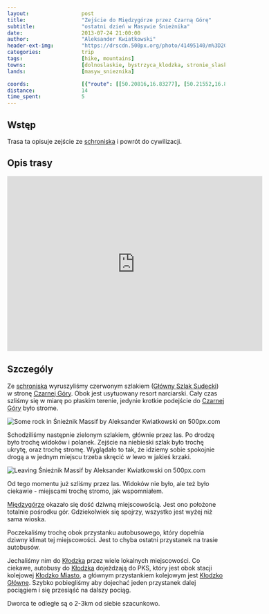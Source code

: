 ```yaml
---
layout:                 post
title:                  "Zejście do Międzygórze przez Czarną Górę"
subtitle:               "ostatni dzień w Masywie Śnieżnika"
date:                   2013-07-24 21:00:00
author:                 "Aleksander Kwiatkowski"
header-ext-img:         "https://drscdn.500px.org/photo/41495140/m%3D2048/d63e6ac9124d094d1d38d9abe41b042f"
categories:             trip
tags:                   [hike, mountains]
towns:                  [dolnoslaskie, bystrzyca_klodzka, stronie_slaskie]
lands:                  [masyw_snieznika]

coords:                 [{"route": [[50.20816,16.83277], [50.21552,16.83552], [50.24786,16.81406], [50.25181,16.80479], [50.24434,16.78325], [50.22837,16.76514]], "type": "hike"}, {"route": [[50.22852,16.76361], [50.22939,16.73838], [50.21676,16.70233], [50.20798,16.65117]], "type": "bus"}]
distance:               14
time_spent:             5
---
```


[wiki-masyw-snieznika]:         https://pl.wikipedia.org/wiki/Masyw_%C5%9Anie%C5%BCnika
[wiki-klodzko]:                 https://pl.wikipedia.org/wiki/K%C5%82odzko
[wiki-schronisko]:              https://pl.wikipedia.org/wiki/Schronisko_PTTK_%E2%80%9ENa_%C5%9Anie%C5%BCniku%E2%80%9D
[wiki-snieznik]:                https://pl.wikipedia.org/wiki/%C5%9Anie%C5%BCnik_(g%C3%B3ra)
[wiki-niedzwiedzia]:            https://pl.wikipedia.org/wiki/Jaskinia_Nied%C5%BAwiedzia_(Sudety)
[wiki-kletno]:                  https://pl.wikipedia.org/wiki/Kletno
[wiki-kopalnia-uranu]:          https://pl.wikipedia.org/wiki/Kopaliny_(kopalnia_uranu)
[wiki-gss]:                     https://pl.wikipedia.org/wiki/G%C5%82%C3%B3wny_Szlak_Sudecki
[wiki-czarna-gora]:             https://pl.wikipedia.org/wiki/Czarna_G%C3%B3ra_(Masyw_%C5%9Anie%C5%BCnika)
[wiki-miedzygorze]:             https://pl.wikipedia.org/wiki/Mi%C4%99dzyg%C3%B3rze_(wojew%C3%B3dztwo_dolno%C5%9Bl%C4%85skie)
[wiki-klodzko-miasto]:          https://pl.wikipedia.org/wiki/K%C5%82odzko_Miasto
[wiki-klodzko-glowne]:          https://pl.wikipedia.org/wiki/K%C5%82odzko_G%C5%82%C3%B3wne

Wstęp
-----

Trasa ta opisuje zejście ze [schroniska][wiki-schronisko] i powrót do cywilizacji.

Opis trasy
----------

<iframe height='405' width='590' frameborder='0' allowtransparency='true' scrolling='no' src='https://www.strava.com/activities/334987411/embed/816f4500ab3eec472512f5bd452b87163800c19e'></iframe>

Szczególy
---------

Ze [schroniska][wiki-schronisko] wyruszyliśmy czerwonym szlakiem ([Główny Szlak Sudecki][wiki-gss])
w stronę [Czarnej Góry][wiki-czarna-gora]. Obok jest usytuowany resort narciarski. Cały czas szliśmy się w miarę
po płaskim terenie, jedynie krotkie podejście do [Czarnej Góry][wiki-czarna-gora] było strome.

<div class='pixels-photo'>
  <p>
    <img src='https://drscdn.500px.org/photo/149067099/m%3D900/be01728a1cf4903267b6a13589df1ec3' alt='Some rock in Śnieżnik Massif by Aleksander Kwiatkowski on 500px.com'>
  </p>
  <a href='https://500px.com/photo/149067099/some-rock-in-%C5%9Anie%C5%BCnik-massif-by-aleksander-kwiatkowski' alt='Some rock in Śnieżnik Massif by Aleksander Kwiatkowski on 500px.com'></a>
</div>
<script type='text/javascript' src='https://500px.com/embed.js'></script>

Schodziliśmy następnie zielonym szlakiem, głównie przez las. Po drodzę było trochę
widoków i polanek. Zejście na niebieski szlak było trochę ukrytę, oraz trochę stromę.
Wyglądało to tak, że idziemy sobie spokojnie drogą a w jednym miejscu trzeba skręcić
w lewo w jakieś krzaki.

<div class='pixels-photo'>
  <p>
    <img src='https://drscdn.500px.org/photo/149067167/m%3D900/dbdebcee1c3fbc2d747317220f3587e9' alt='Leaving Śnieżnik Massif by Aleksander Kwiatkowski on 500px.com'>
  </p>
  <a href='https://500px.com/photo/149067167/leaving-%C5%9Anie%C5%BCnik-massif-by-aleksander-kwiatkowski' alt='Leaving Śnieżnik Massif by Aleksander Kwiatkowski on 500px.com'></a>
</div>
<script type='text/javascript' src='https://500px.com/embed.js'></script>

Od tego momentu już szliśmy przez las. Widoków nie było, ale też było ciekawie - miejscami trochę stromo,
jak wspomniałem.

[Międzygórze][wiki-miedzygorze] okazało się dość dziwną miejscowością. Jest ono położone totalnie pośrodku gór.
Gdziekolwiek się spojrzy, wszystko jest wyżej niż sama wioska.

Poczekaliśmy trochę obok przystanku autobusowego, który dopełnia dziwny klimat tej miejscowości. Jest to
chyba ostatni przystanek na trasie autobusów.

Jechaliśmy nim do [Kłodzka][wiki-klodzko] przez wiele lokalnych miejscowości. Co ciekawe, autobusy
do [Kłodzka][wiki-klodzko] dojeżdzają do PKS, który jest obok stacji kolejowej
[Kłodzko Miasto][wiki-klodzko-miasto], a głównym przystankiem kolejowym jest
[Kłodzko Główne][wiki-klodzko-glowne]. Szybko pobiegliśmy aby dojechać jeden przystanek dalej pociągiem i
się przesiąść na dalszy pociąg.

Dworca te odległe są o 2-3km od siebie szacunkowo.
